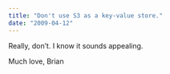 ```yaml
---
title: "Don't use S3 as a key-value store."
date: "2009-04-12"
---
```


Really, don’t. I know it sounds appealing.

Much love, Brian
